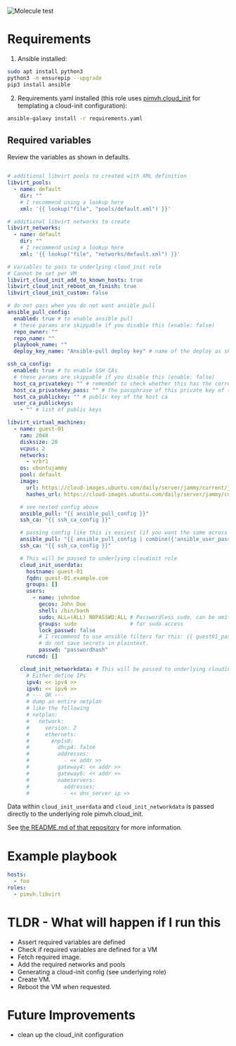 ![Molecule test](https://github.com/pimvh/libvirt/actions/workflows/test.yaml/badge.svg)

# Requirements

1. Ansible installed:

```bash
sudo apt install python3
python3 -m ensurepip --upgrade
pip3 install ansible
```

2. Requirements.yaml installed (this role uses [pimvh.cloud_init](https://github.com/pimvh/cloud_init) for templating a cloud-init configuration):

```bash
ansible-galaxy install -r requirements.yaml
```

## Required variables

Review the variables as shown in defaults.

```yaml

# additional libvirt pools to created with XML definition
libvirt_pools:
  - name: default
    dir: ""
    # I recommend using a lookup here
    xml: '{{ lookup("file", "pools/default.xml") }}'

# additional libvirt networks to create
libvirt_networks:
  - name: default
    dir: ""
    # I recommend using a lookup here
    xml: '{{ lookup("file", "networks/default.xml") }}'

# Variables to pass to underlying cloud_init role
# Cannot be set per VM
libvirt_cloud_init_add_to_known_hosts: true
libvirt_cloud_init_reboot_on_finish: true
libvirt_cloud_init_custom: false

# do not pass when you do not want ansible pull
ansible_pull_config:
  enabled: true # to enable ansible pull
  # these params are skippable if you disable this (enable: false)
  repo_owner: ""
  repo_name: ""
  playbook_name: ""
  deploy_key_name: "Ansible-pull deploy key" # name of the deploy as shown in Github

ssh_ca_config:
  enabled: true # to enable SSH CAs
  # these params are skippable if you disable this (enable: false)
  host_ca_privatekey: "" # remember to check whether this has the correct line endings
  host_ca_privatekey_pass: "" # the passphrase of this private key of the host ca
  host_ca_publickey: "" # public key of the host ca
  user_ca_publickeys:
    - "" # list of public keys

libvirt_virtual_machines:
  - name: guest-01
    ram: 2048
    disksize: 20
    vcpus: 2
    networks:
      - vrbr1
    os: ubuntujammy
    pool: default
    image:
      url: https://cloud-images.ubuntu.com/daily/server/jammy/current/jammy-server-cloudimg-amd64-disk-kvm.img
      hashes_url: https://cloud-images.ubuntu.com/daily/server/jammy/current/SHA256SUMS

    # see nested config above
    ansible_pull: "{{ ansible_pull_config }}"
    ssh_ca: "{{ ssh_ca_config }}"

    # passing config like this is easiest (if you want the same across VMs)
    ansible_pull: "{{ ansible_pull_config | combine({'ansible_user_passwd_hash': var_that_holds_password })}}"
    ssh_ca: "{{ ssh_ca_config }}"

    # This will be passed to underlying cloudinit role
    cloud_init_userdata:
      hostname: guest-01
      fqdn: guest-01.example.com
      groups: []
      users:
        - name: johndoe
          gecos: John Doe
          shell: /bin/bash
          sudo: ALL=(ALL) NOPASSWD:ALL # Passwordless sudo, can be omitted
          groups: sudo                 # for sudo access
          lock_passwd: false
          # I recommend to use ansible filters for this: {{ guest01_password | password_hash('sha512') }}
          # do not save secrets in plaintext.
          passwd: "passwordhash"
      runcmd: []

    cloud_init_networkdata: # This will be passed to underlying cloudinit role
      # Either define IPs
      ipv4: << ipv4 >>
      ipv6: << ipv6 >>
      # --- OR ---
      # dump an entire netplan
      # like the following
      # netplan:
      #   network:
      #     version: 2
      #     ethernets:
      #       enp1s0:
      #         dhcp4: false
      #         addresses:
      #           - << addr >>
      #         gateway4: << addr >>
      #         gateway6: << addr >>
      #         nameservers:
      #           addresses:
      #           - << dns_server ip >>
```

Data within `cloud_init_userdata` and `cloud_init_networkdata` is passed directly to the underlying role pimvh.cloud_init.

See [the README.md of that repository](https://github.com/pimvh/cloud_init) for more information.

# Example playbook

```yaml
hosts:
  - foo
roles:
  - pimvh.libvirt

```

# TLDR - What will happen if I run this

- Assert required variables are defined
- Check if required variables are defined for a VM
- Fetch required image.
- Add the required networks and pools
- Generating a cloud-init config (see underlying role)
- Create VM.
- Reboot the VM when requested.

# Future Improvements

- clean up the cloud_init configuration
